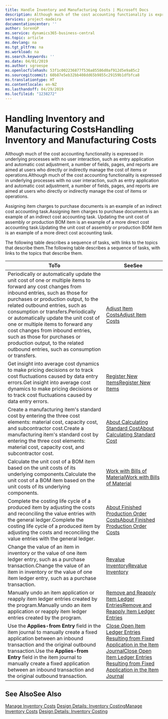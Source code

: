 ```yaml
---
title: Handle Inventory and Manufacturing Costs | Microsoft Docs
description: Although much of the cost accounting functionality is expressed in underlying processes with no user interaction, such as entry application and automatic cost adjustment, a number of fields, pages, and reports are aimed at users who directly or indirectly manage the cost of items or operations.
services: project-madeira
documentationcenter: ''
author: SorenGP
ms.service: dynamics365-business-central
ms.topic: article
ms.devlang: na
ms.tgt_pltfrm: na
ms.workload: na
ms.search.keywords: ''
ms.date: 04/01/2019
ms.author: sgroespe
ms.openlocfilehash: 53f1c002236877f536a85586d0af912d5e9a85c2
ms.sourcegitcommit: 60b87e5eb32bb408dd65b9855c29159b1dfbfca8
ms.translationtype: HT
ms.contentlocale: en-NZ
ms.lasthandoff: 04/29/2019
ms.locfileid: "1238272"
---
```

# <a name="handling-inventory-and-manufacturing-costs"></a><span data-ttu-id="0dc83-103">Handling Inventory and Manufacturing Costs</span><span class="sxs-lookup"><span data-stu-id="0dc83-103">Handling Inventory and Manufacturing Costs</span></span>
<span data-ttu-id="0dc83-104">Although much of the cost accounting functionality is expressed in underlying processes with no user interaction, such as entry application and automatic cost adjustment, a number of fields, pages, and reports are aimed at users who directly or indirectly manage the cost of items or operations.</span><span class="sxs-lookup"><span data-stu-id="0dc83-104">Although much of the cost accounting functionality is expressed in underlying processes with no user interaction, such as entry application and automatic cost adjustment, a number of fields, pages, and reports are aimed at users who directly or indirectly manage the cost of items or operations.</span></span>  

 <span data-ttu-id="0dc83-105">Assigning item charges to purchase documents is an example of an indirect cost accounting task.</span><span class="sxs-lookup"><span data-stu-id="0dc83-105">Assigning item charges to purchase documents is an example of an indirect cost accounting task.</span></span> <span data-ttu-id="0dc83-106">Updating the unit cost of assembly or production BOM item is an example of a more direct cost accounting task.</span><span class="sxs-lookup"><span data-stu-id="0dc83-106">Updating the unit cost of assembly or production BOM item is an example of a more direct cost accounting task.</span></span>  

 <span data-ttu-id="0dc83-107">The following table describes a sequence of tasks, with links to the topics that describe them.</span><span class="sxs-lookup"><span data-stu-id="0dc83-107">The following table describes a sequence of tasks, with links to the topics that describe them.</span></span>   

|<span data-ttu-id="0dc83-108">**To**</span><span class="sxs-lookup"><span data-stu-id="0dc83-108">**To**</span></span>|<span data-ttu-id="0dc83-109">**See**</span><span class="sxs-lookup"><span data-stu-id="0dc83-109">**See**</span></span>|  
|------------|-------------|  
|<span data-ttu-id="0dc83-110">Periodically or automatically update the unit cost of one or multiple items to forward any cost changes from inbound entries, such as those for purchases or production output, to the related outbound entries, such as consumption or transfers.</span><span class="sxs-lookup"><span data-stu-id="0dc83-110">Periodically or automatically update the unit cost of one or multiple items to forward any cost changes from inbound entries, such as those for purchases or production output, to the related outbound entries, such as consumption or transfers.</span></span>|[<span data-ttu-id="0dc83-111">Adjust Item Costs</span><span class="sxs-lookup"><span data-stu-id="0dc83-111">Adjust Item Costs</span></span>](inventory-how-adjust-item-costs.md)|  
|<span data-ttu-id="0dc83-112">Get insight into average cost dynamics to make pricing decisions or to track cost fluctuations caused by data entry errors.</span><span class="sxs-lookup"><span data-stu-id="0dc83-112">Get insight into average cost dynamics to make pricing decisions or to track cost fluctuations caused by data entry errors.</span></span>|[<span data-ttu-id="0dc83-113">Register New Items</span><span class="sxs-lookup"><span data-stu-id="0dc83-113">Register New Items</span></span>](inventory-how-register-new-items.md)|  
|<span data-ttu-id="0dc83-114">Create a manufacturing item's standard cost by entering the three cost elements: material cost, capacity cost, and subcontractor cost.</span><span class="sxs-lookup"><span data-stu-id="0dc83-114">Create a manufacturing item's standard cost by entering the three cost elements: material cost, capacity cost, and subcontractor cost.</span></span>|[<span data-ttu-id="0dc83-115">About Calculating Standard Cost</span><span class="sxs-lookup"><span data-stu-id="0dc83-115">About Calculating Standard Cost</span></span>](finance-about-calculating-standard-cost.md)|  
|<span data-ttu-id="0dc83-116">Calculate the unit cost of a BOM item based on the unit costs of its underlying components.</span><span class="sxs-lookup"><span data-stu-id="0dc83-116">Calculate the unit cost of a BOM item based on the unit costs of its underlying components.</span></span>|[<span data-ttu-id="0dc83-117">Work with Bills of Material</span><span class="sxs-lookup"><span data-stu-id="0dc83-117">Work with Bills of Material</span></span>](inventory-how-work-BOMs.md)|  
|<span data-ttu-id="0dc83-118">Complete the costing life cycle of a produced item by adjusting the costs and reconciling the value entries with the general ledger.</span><span class="sxs-lookup"><span data-stu-id="0dc83-118">Complete the costing life cycle of a produced item by adjusting the costs and reconciling the value entries with the general ledger.</span></span>|[<span data-ttu-id="0dc83-119">About Finished Production Order Costs</span><span class="sxs-lookup"><span data-stu-id="0dc83-119">About Finished Production Order Costs</span></span>](finance-about-finished-production-order-costs.md)|  
|<span data-ttu-id="0dc83-120">Change the value of an item in inventory or the value of one item ledger entry, such as a purchase transaction.</span><span class="sxs-lookup"><span data-stu-id="0dc83-120">Change the value of an item in inventory or the value of one item ledger entry, such as a purchase transaction.</span></span>|[<span data-ttu-id="0dc83-121">Revalue Inventory</span><span class="sxs-lookup"><span data-stu-id="0dc83-121">Revalue Inventory</span></span>](inventory-how-revalue-inventory.md)|
|<span data-ttu-id="0dc83-122">Manually undo an item application or reapply item ledger entries created by the program.</span><span class="sxs-lookup"><span data-stu-id="0dc83-122">Manually undo an item application or reapply item ledger entries created by the program.</span></span>|[<span data-ttu-id="0dc83-123">Remove and Reapply Item Ledger Entries</span><span class="sxs-lookup"><span data-stu-id="0dc83-123">Remove and Reapply Item Ledger Entries</span></span>](finance-how-to-remove-and-reapply-item-entries.md)|  
|<span data-ttu-id="0dc83-124">Use the **Applies-from Entry** field in the item journal to manually create a fixed application between an inbound transaction and the original outbound transaction.</span><span class="sxs-lookup"><span data-stu-id="0dc83-124">Use the **Applies-from Entry** field in the item journal to manually create a fixed application between an inbound transaction and the original outbound transaction.</span></span>|[<span data-ttu-id="0dc83-125">Close Open Item Ledger Entries Resulting from Fixed Application in the Item Journal</span><span class="sxs-lookup"><span data-stu-id="0dc83-125">Close Open Item Ledger Entries Resulting from Fixed Application in the Item Journal</span></span>](finance-how-to-close-open-item-ledger-entries-resulting-from-fixed-application-in-the-item-journal.md)|  

## <a name="see-also"></a><span data-ttu-id="0dc83-126">See Also</span><span class="sxs-lookup"><span data-stu-id="0dc83-126">See Also</span></span>  
<span data-ttu-id="0dc83-127">[Manage Inventory Costs](finance-manage-inventory-costs.md)
[Design Details: Inventory Costing](design-details-inventory-costing.md)</span><span class="sxs-lookup"><span data-stu-id="0dc83-127">[Manage Inventory Costs](finance-manage-inventory-costs.md)
[Design Details: Inventory Costing](design-details-inventory-costing.md)</span></span>
